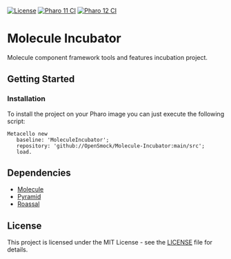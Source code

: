 [![License](https://img.shields.io/github/license/OpenSmock/Molecule-Incubator.svg)](./LICENSE)
[![Pharo 11 CI](https://github.com/OpenSmock/Molecule-Incubator/actions/workflows/Pharo11CI.yml/badge.svg)](https://github.com/OpenSmock/Molecule-Incubator/actions/workflows/Pharo11CI.yml)
[![Pharo 12 CI](https://github.com/OpenSmock/Molecule-Incubator/actions/workflows/Pharo12CI.yml/badge.svg)](https://github.com/OpenSmock/Molecule-Incubator/actions/workflows/Pharo12CI.yml)

# Molecule Incubator

Molecule component framework tools and features incubation project.

## Getting Started

### Installation

To install the project on your Pharo image you can just execute the following script:

```smalltalk
Metacello new
   baseline: 'MoleculeIncubator';
   repository: 'github://OpenSmock/Molecule-Incubator:main/src';
   load.
```

## Dependencies

- [Molecule](https://github.com/OpenSmock/Molecule)
- [Pyramid](https://github.com/OpenSmock/Pyramid)
- [Roassal](https://github.com/pharo-graphics/Roassal)

## License

This project is licensed under the MIT License - see the [LICENSE](LICENSE) file for details.
